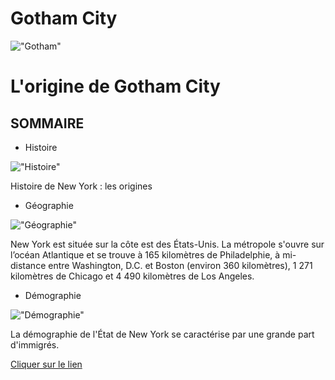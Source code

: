 # Gotham City
!["Gotham"](https://www.urban-comics.com/wp-content/uploads/2020/07/batmansilence2.jpg)
# L'origine de Gotham City
## SOMMAIRE
* Histoire
 
!["Histoire"](https://media.istockphoto.com/photos/manhattan-panorama-with-its-skyscrapers-illuminated-at-dusk-new-york-picture-id538811669?k=20&m=538811669&s=612x612&w=0&h=eDwERbQq92ePDacY78TtXCutwppItxxYKRvEh57h5Gs=)

Histoire de New York : les origines
* Géographie

!["Géographie"](https://media.istockphoto.com/photos/downtown-manhattan-new-york-picture-id156328091?s=612x612)

 New York est située sur la côte est des États-Unis. La métropole s'ouvre sur l’océan Atlantique et se trouve à 165 kilomètres de Philadelphie, à mi-distance entre Washington, D.C. et Boston (environ 360 kilomètres), 1 271 kilomètres de Chicago et 4 490 kilomètres de Los Angeles.
* Démographie
 
!["Démographie"](https://media.istockphoto.com/photos/times-square-picture-id523538287?s=612x612)

La démographie de l'État de New York se caractérise par une grande part d'immigrés.

[Cliquer sur le lien]( https://jsuprice.github.io/Gotham/)
